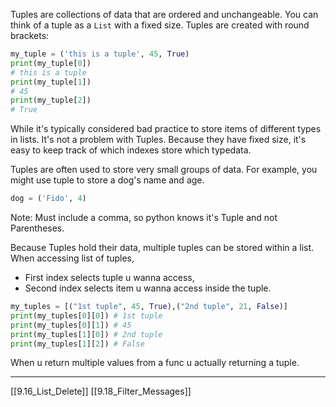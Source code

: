 Tuples are collections of data that are ordered and unchangeable.
You can think of a tuple as a `List` with a fixed size.
Tuples are created with round brackets:

``` python
my_tuple = ('this is a tuple', 45, True)
print(my_tuple[0])
# this is a tuple
print(my_tuple[1])
# 45
print(my_tuple[2])
# True
```

While it's typically considered bad practice to store items of different types in lists.
It's not a problem with Tuples.
Because they have fixed size, it's easy to keep track of which indexes store which typedata.

Tuples are often used to store very small groups of data.
For example, you might use tuple to store a dog's name and age.

``` python
dog = ('Fido', 4)
```

Note: Must include a comma, so python knows it's Tuple and not Parentheses.

Because Tuples hold their data, multiple tuples can be stored within a list.
When accessing list of tuples, 
- First index selects tuple u wanna access,
- Second index selects item u wanna access inside the tuple.

``` python
my_tuples = [("1st tuple", 45, True),("2nd tuple", 21, False)]
print(my_tuples[0][0]) # 1st tuple
print(my_tuples[0][1]) # 45
print(my_tuples[1][0]) # 2nd tuple
print(my_tuples[1][2]) # False
```

When u return multiple values from a func u actually returning a tuple.

---
[[9.16_List_Delete]]
[[9.18_Filter_Messages]]